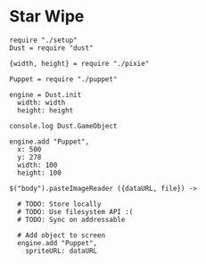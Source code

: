 Star Wipe
=========

    require "./setup"
    Dust = require "dust"

    {width, height} = require "./pixie"

    Puppet = require "./puppet"

    engine = Dust.init
      width: width
      height: height

    console.log Dust.GameObject

    engine.add "Puppet",
      x: 500
      y: 278
      width: 100
      height: 100

    $("body").pasteImageReader ({dataURL, file}) ->

      # TODO: Store locally
      # TODO: Use filesystem API :(
      # TODO: Sync on addressable

      # Add object to screen
      engine.add "Puppet",
        spriteURL: dataURL
